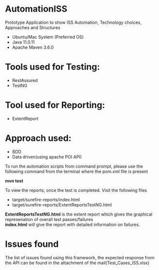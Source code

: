 # AutomationISS
Prototype Application to show ISS Automation, Technology choices, Approaches and Structures

*  Ubuntu/Mac System (Preferred OS)
*  Java 11.0.11
*  Apache Maven 3.6.0

# Tools used for Testing:
*  RestAssured
*  TestNG

# Tool used for Reporting:
*  ExtentReport

# Approach used:
* BDD
* Data driven(using apache POI API)

To run the automation scripts from command prompt, please use the following command from the terminal where the pom.xml file is present

**mvn test**

To view the reports, once the test is completed. Visit the following files

* target/surefire-reports/index.html
* target/surefire-reports/ExtentReportsTestNG.html

**ExtentReportsTestNG.html** is the extent report which gives the graphical represenation of overall test passes/failures<br/>
**index.html** will give the report with detailed information on failures.


# Issues found

The list of issues found using this framework, the expected response from the API can be found in the attachment of the mail(Test_Cases_ISS.xlsx)
